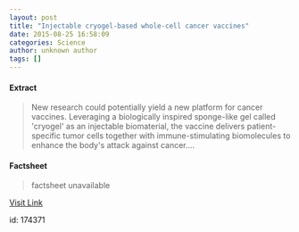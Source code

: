 ```yaml
---
layout: post
title: "Injectable cryogel-based whole-cell cancer vaccines"
date: 2015-08-25 16:58:09
categories: Science
author: unknown author
tags: []
---
```



#### Extract
>New research could potentially yield a new platform for cancer vaccines. Leveraging a biologically inspired sponge-like gel called 'cryogel' as an injectable biomaterial, the vaccine delivers patient-specific tumor cells together with immune-stimulating biomolecules to enhance the body's attack against cancer....

#### Factsheet
>factsheet unavailable

[Visit Link](http://www.sciencedaily.com/releases/2015/08/150825125809.htm)

id:  174371


